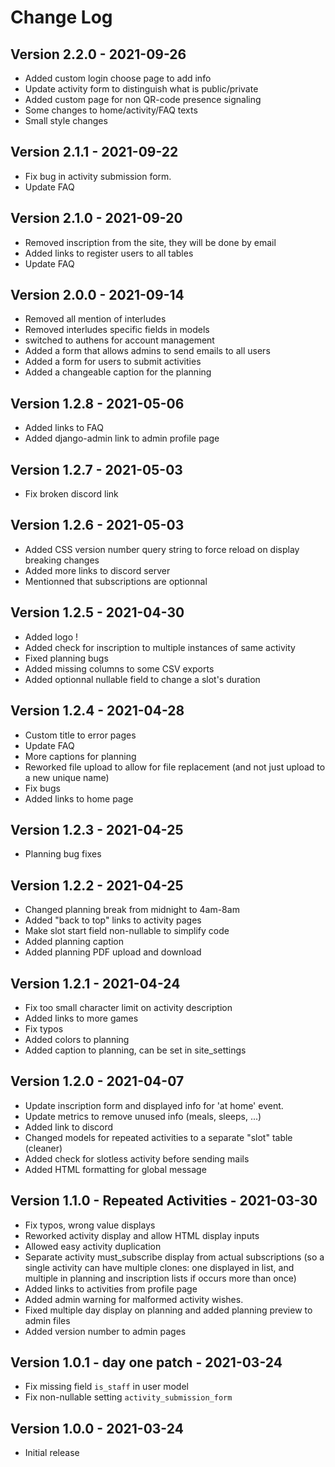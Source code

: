 # Change Log

## Version 2.2.0 - 2021-09-26

- Added custom login choose page to add info
- Update activity form to distinguish what is public/private
- Added custom page for non QR-code presence signaling
- Some changes to home/activity/FAQ texts
- Small style changes

## Version 2.1.1 - 2021-09-22

- Fix bug in activity submission form.
- Update FAQ

## Version 2.1.0 - 2021-09-20

- Removed inscription from the site, they will be done by email
- Added links to register users to all tables
- Update FAQ

## Version 2.0.0 - 2021-09-14

- Removed all mention of interludes
- Removed interludes specific fields in models
- switched to authens for account management
- Added a form that allows admins to send emails to all users
- Added a form for users to submit activities
- Added a changeable caption for the planning

## Version 1.2.8 - 2021-05-06

- Added links to FAQ
- Added django-admin link to admin profile page

## Version 1.2.7 - 2021-05-03

- Fix broken discord link

## Version 1.2.6 - 2021-05-03

- Added CSS version number query string to force reload on display breaking changes
- Added more links to discord server
- Mentionned that subscriptions are optionnal

## Version 1.2.5 - 2021-04-30

- Added logo !
- Added check for inscription to multiple instances of same activity
- Fixed planning bugs
- Added missing columns to some CSV exports
- Added optionnal nullable field to change a slot's duration

## Version 1.2.4 - 2021-04-28

- Custom title to error pages
- Update FAQ
- More captions for planning
- Reworked file upload to allow for file replacement (and not just upload to a new unique name)
- Fix bugs
- Added links to home page

## Version 1.2.3 - 2021-04-25

- Planning bug fixes

## Version 1.2.2 - 2021-04-25

- Changed planning break from midnight to 4am-8am
- Added "back to top" links to activity pages
- Make slot start field non-nullable to simplify code
- Added planning caption
- Added planning PDF upload and download

## Version 1.2.1 - 2021-04-24

- Fix too small character limit on activity description
- Added links to more games
- Fix typos
- Added colors to planning
- Added caption to planning, can be set in site_settings

## Version 1.2.0 - 2021-04-07

- Update inscription form and displayed info for 'at home' event.
- Update metrics to remove unused info (meals, sleeps, ...)
- Added link to discord
- Changed models for repeated activities to a separate "slot" table (cleaner)
- Added check for slotless activity before sending mails
- Added HTML formatting for global message

## Version 1.1.0 - Repeated Activities - 2021-03-30

- Fix typos, wrong value displays
- Reworked activity display and allow HTML display inputs
- Allowed easy activity duplication
- Separate activity must_subscribe display from actual subscriptions
	(so a single activity can have multiple clones: one displayed in list, and multiple in
	planning and inscription lists if occurs more than once)
- Added links to activities from profile page
- Added admin warning for malformed activity wishes.
- Fixed multiple day display on planning and added planning preview to admin files
- Added version number to admin pages

## Version 1.0.1 - day one patch - 2021-03-24

- Fix missing field `is_staff` in user model
- Fix non-nullable setting `activity_submission_form`

## Version 1.0.0 - 2021-03-24

- Initial release
